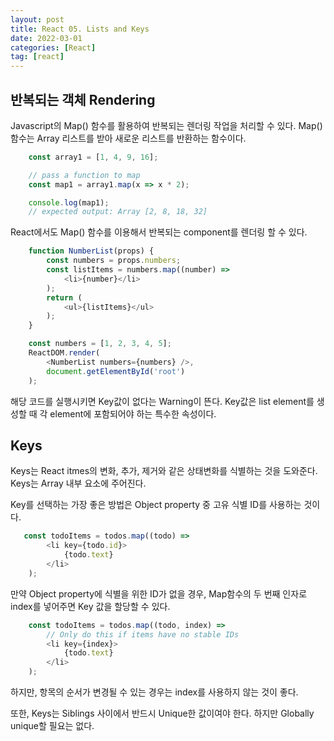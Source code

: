 ```yaml
---
layout: post
title: React 05. Lists and Keys
date: 2022-03-01
categories: [React]
tag: [react]
---
```


## 반복되는 객체 Rendering

Javascript의 Map() 함수를 활용하여 반복되는 렌더링 작업을 처리할 수 있다.
Map() 함수는 Array 리스트를 받아 새로운 리스트를 반환하는 함수이다.

```javascript
    const array1 = [1, 4, 9, 16];

    // pass a function to map
    const map1 = array1.map(x => x * 2);

    console.log(map1);
    // expected output: Array [2, 8, 18, 32]
```

React에서도 Map() 함수를 이용해서 반복되는 component를 렌더링 할 수 있다.

```javascript
    function NumberList(props) {
        const numbers = props.numbers;
        const listItems = numbers.map((number) =>
            <li>{number}</li>
        );
        return (
            <ul>{listItems}</ul>
        );
    }

    const numbers = [1, 2, 3, 4, 5];
    ReactDOM.render(
        <NumberList numbers={numbers} />,
        document.getElementById('root')
    );
```

해당 코드를 실행시키면 Key값이 없다는 Warning이 뜬다. Key값은 list element를 생성할 때 각 element에 포함되어야 하는 특수한 속성이다.

## Keys

Keys는 React itmes의 변화, 추가, 제거와 같은 상태변화를 식별하는 것을 도와준다. Keys는 Array 내부 요소에 주어진다.

Key를 선택하는 가장 좋은 방법은 Object property 중 고유 식별 ID를 사용하는 것이다.

```javascript
   const todoItems = todos.map((todo) =>
        <li key={todo.id}>
            {todo.text}
        </li>
    ); 
```

만약 Object property에 식별을 위한 ID가 없을 경우, Map함수의 두 번째 인자로 index를 넣어주면 Key 값을 할당할 수 있다.

```javascript
    const todoItems = todos.map((todo, index) =>
        // Only do this if items have no stable IDs
        <li key={index}>
            {todo.text}
        </li>
    );
```

하지만, 항목의 순서가 변경될 수 있는 경우는 index를 사용하지 않는 것이 좋다. 

또한, Keys는 Siblings 사이에서 반드시 Unique한 값이여야 한다. 하지만 Globally unique할 필요는 없다. 






